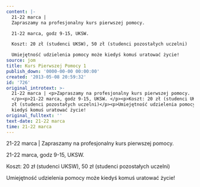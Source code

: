 ```yaml
---
content: |-
  21-22 marca | 
  Zapraszamy na profesjonalny kurs pierwszej pomocy. 

  21-22 marca, godz 9-15, UKSW. 

  Koszt: 20 zł (studenci UKSW), 50 zł (studenci pozostałych uczelni)

  Umiejętność udzielenia pomocy może kiedyś komuś uratować życie!
source: jom
title: Kurs Pierwszej Pomocy 1
publish_down: '0000-00-00 00:00:00'
created: '2013-05-08 20:59:32'
id: '726'
original_introtext: >-
  21-22 marca | <p>Zapraszamy na profesjonalny kurs pierwszej pomocy.
  </p><p>21-22 marca, godz 9-15, UKSW. </p><p>Koszt: 20 zł (studenci UKSW), 50
  zł (studenci pozostałych uczelni)</p><p>Umiejętność udzielenia pomocy może
  kiedyś komuś uratować życie!
original_fulltext: ''
text-date: 21-22 marca
time: 21-22 marca
---
```

21-22 marca | 
Zapraszamy na profesjonalny kurs pierwszej pomocy. 

21-22 marca, godz 9-15, UKSW. 

Koszt: 20 zł (studenci UKSW), 50 zł (studenci pozostałych uczelni)

Umiejętność udzielenia pomocy może kiedyś komuś uratować życie!

<!--{{json:{"created_date":"2013-05-08 20:59:32","publish_down":"0000-00-00 00:00:00","id":"726"}}}-->